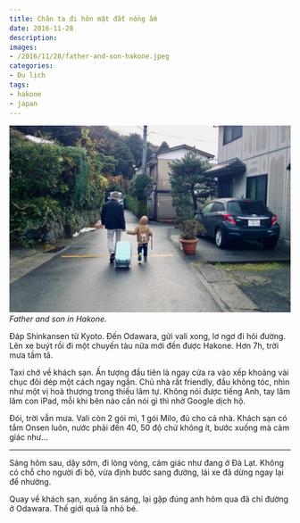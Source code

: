 ```yaml
---
title: Chân ta đi hôn mặt đất nồng ấm
date: 2016-11-28
description:
images:
- /2016/11/28/father-and-son-hakone.jpeg
categories:
- Du lịch
tags:
- hakone
- japan
---
```

![Father and son in Hakone](/2016/11/28/father-and-son-hakone.jpeg)
*Father and son in Hakone.*

Đáp Shinkansen từ Kyoto. Đến Odawara, gửi vali xong, lơ ngơ đi hỏi đường. Lên xe buýt rồi đi một chuyến tàu nữa mới đến được Hakone. Hơn 7h, trời mưa tầm tã.

Taxi chở về khách sạn. Ấn tượng đầu tiên là ngay cửa ra vào xếp khoảng vài chục đôi dép một cách ngay ngắn. Chủ nhà rất friendly, đầu không tóc, nhìn như một vị hoà thượng trong thiếu lâm tự. Không nói được tiếng Anh, tay lăm lăm con iPad, mỗi khi bên nào cần nói gì thì nhờ Google dịch hộ.

Đói, trời vẫn mưa. Vali còn 2 gói mì, 1 gói Milo, đủ cho cả nhà. Khách sạn có tắm Onsen luôn, nước phải đến 40, 50 độ chứ không ít, bước xuống mà cảm giác như...

---

Sáng hôm sau, dậy sớm, đi lòng vòng, cảm giác như đang ở Đà Lạt. Không có chỗ cho người đi bộ, vừa định bước sang đường, lái xe đã dừng ngay lại để nhường.

Quay về khách sạn, xuống ăn sáng, lại gặp đúng anh hôm qua đã chỉ đường ở Odawara. Thế giới quả là nhỏ bé.